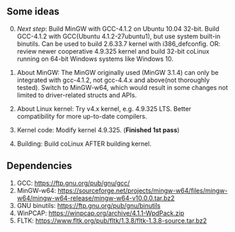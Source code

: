 ## Some ideas

0. *Next step*: Build MinGW with GCC-4.1.2 on Ubuntu 10.04 32-bit.
	Build GCC-4.1.2 with GCC(Ubuntu 4.1.2-27ubuntu1), but use system built-in binutils.
	Can be used to build 2.6.33.7 kernel with i386_defconfig.
	OR: review newer cooperative 4.9.325 kernel and build 32-bit coLinux running on 64-bit Windows systems like Windows 10.

1. About MinGW: The MinGW originally used (MinGW 3.1.4) can only be integrated with gcc-4.1.2, not gcc-4.4.x and above(not thoroughly tested). Switch to MinGW-w64, which would result in some changes not limited to driver-related structs and APIs.

2. About Linux kernel: Try v4.x kernel, e.g. 4.9.325 LTS. Better compatibility for more up-to-date compilers.

3. Kernel code: Modify kernel 4.9.325. (**Finished 1st pass**)

4. Building: Build coLinux AFTER building kernel.

## Dependencies

1.   GCC: https://ftp.gnu.org/pub/gnu/gcc/
2.   MinGW-w64: https://sourceforge.net/projects/mingw-w64/files/mingw-w64/mingw-w64-release/mingw-w64-v10.0.0.tar.bz2
3. GNU binutils: https://ftp.gnu.org/pub/gnu/binutils
4.   WinPCAP: https://winpcap.org/archive/4.1.1-WpdPack.zip
5.   FLTK: https://www.fltk.org/pub/fltk/1.3.8/fltk-1.3.8-source.tar.bz2
